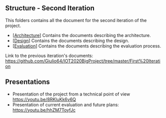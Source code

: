 ## Structure - Second Iteration

This folders contains all the document for the second iteration of the project.

* [[Architecture](TBD)] Contains the documents describing the architecture.
* [[Design](TBD)] Contains the documents describing the design.
* [[Evaluation](TBD)] Contains the documents describing the evaluation process.

Link to the previous iteration's documents: https://github.com/Giulio64/IOT2020BigProject/tree/master/First%20Iteration

## Presentations
* Presentation of the project from a technical point of view https://youtu.be/8RKluKk6v6Q   
* Presentation of current evaluation and future plans: https://youtu.be/hhZM7ToyfJc
